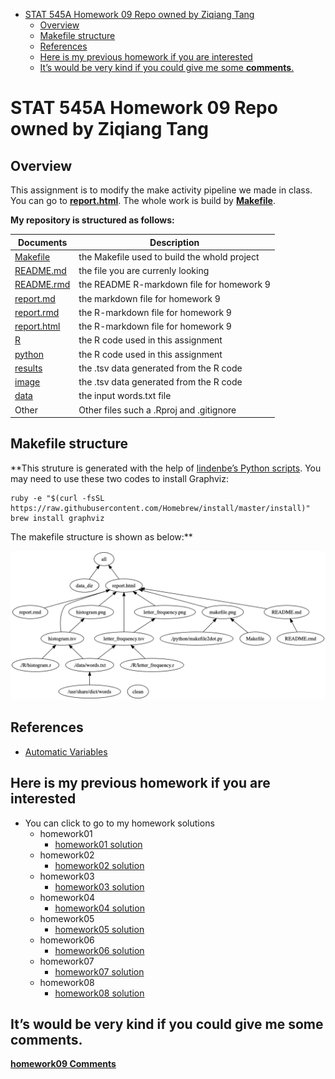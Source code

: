 -   [STAT 545A Homework 09 Repo owned by Ziqiang
    Tang](#stat-545a-homework-09-repo-owned-by-ziqiang-tang)
    -   [Overview](#overview)
    -   [Makefile structure](#makefile-structure)
    -   [References](#references)
    -   [Here is my previous homework if you are
        interested](#here-is-my-previous-homework-if-you-are-interested)
    -   [It’s would be very kind if you could give me some
        **comments**.](#its-would-be-very-kind-if-you-could-give-me-some-comments.)

STAT 545A Homework 09 Repo owned by Ziqiang Tang
================================================

Overview
--------

This assignment is to modify the make activity pipeline we made in
class. You can go to
**[report.html](file://localhost/Users/apple/Desktop/STAT545/hw0922/hw09-ziqiangt/report.html)**.
The whole work is build by
**[Makefile](https://github.com/STAT545-UBC-students/hw08-ziqiangt/tree/master/bcl/Makefile)**.

**My repository is structured as follows:**

| Documents                                                                                    | Description                                  |
|----------------------------------------------------------------------------------------------|----------------------------------------------|
| [Makefile](https://github.com/STAT545-UBC-students/hw08-ziqiangt/tree/master/bcl/Makefile)   | the Makefile used to build the whold project |
| [README.md](https://github.com/STAT545-UBC-students/hw09-ziqiangt/blob/master/README.md)     | the file you are currenly looking            |
| [README.rmd](https://github.com/STAT545-UBC-students/hw09-ziqiangt/blob/master/README.Rmd)   | the README R-markdown file for homework 9    |
| [report.md](https://github.com/STAT545-UBC-students/hw09-ziqiangt/blob/master/report.md)     | the markdown file for homework 9             |
| [report.rmd](https://github.com/STAT545-UBC-students/hw09-ziqiangt/blob/master/report.Rmd)   | the R-markdown file for homework 9           |
| [report.html](https://github.com/STAT545-UBC-students/hw09-ziqiangt/blob/master/report.html) | the R-markdown file for homework 9           |
| [R](https://github.com/STAT545-UBC-students/hw08-ziqiangt/blob/master/bcl/R/)                | the R code used in this assignment           |
| [python](https://github.com/STAT545-UBC-students/hw08-ziqiangt/tree/master/python)           | the R code used in this assignment           |
| [results](https://github.com/STAT545-UBC-students/hw08-ziqiangt/tree/master/bcl/results)     | the .tsv data generated from the R code      |
| [image](https://github.com/STAT545-UBC-students/hw08-ziqiangt/tree/master/bcl/image)         | the .tsv data generated from the R code      |
| [data](https://github.com/STAT545-UBC-students/hw08-ziqiangt/tree/master/bcl/data)           | the input words.txt file                     |
| Other                                                                                        | Other files such a .Rproj and .gitignore     |

Makefile structure
------------------

\*\*This struture is generated with the help of [lindenbe’s Python
scripts](https://github.com/vak/makefile2dot). You may need to use these
two codes to install Graphviz:

    ruby -e "$(curl -fsSL https://raw.githubusercontent.com/Homebrew/install/master/install)"
    brew install graphviz

The makefile structure is shown as below:\*\*

![](./image/makefile.png)

References
----------

-   [Automatic
    Variables](https://www.gnu.org/software/make/manual/html_node/Automatic-Variables.html)

Here is my previous homework if you are interested
--------------------------------------------------

-   You can click to go to my homework solutions
    -   homework01
        -   [homework01
            solution](https://github.com/STAT545-UBC-students/hw01-ziqiangt)
    -   homework02
        -   [homework02
            solution](https://github.com/STAT545-UBC-students/hw02-ziqiangt)
    -   homework03
        -   [homework03
            solution](https://github.com/STAT545-UBC-students/hw03-ziqiangt)
    -   homework04
        -   [homework04
            solution](https://github.com/STAT545-UBC-students/hw04-ziqiangt)
    -   homework05
        -   [homework05
            solution](https://github.com/STAT545-UBC-students/hw05-ziqiangt)
    -   homework06
        -   [homework06
            solution](https://github.com/STAT545-UBC-students/hw06-ziqiangt)
    -   homework07
        -   [homework07
            solution](https://github.com/STAT545-UBC-students/hw07-ziqiangt)
    -   homework08
        -   [homework08
            solution](https://github.com/STAT545-UBC-students/hw08-ziqiangt)

It’s would be very kind if you could give me some **comments**.
---------------------------------------------------------------

**[homework09
Comments](https://github.com/STAT545-UBC-students/hw09-ziqiangt/issues)**
